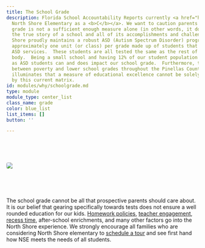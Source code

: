 ```yaml
---
title: The School Grade
description: Florida School Accountability Reports currently <a href="http://www.fldoe.org/accountability/accountability-reporting/school-grades/">grades
  North Shore Elementary as a <b>C</b></a>. We want to caution parents that the school
  grade is not a sufficient enough measure alone (in other words, it doesn't tell
  the true story of a school and all of its accomplishments and challenges).  North
  Shore proudly maintains a robust ASD (Autism Spectrum Disorder) program. They have
  approximately one unit (or class) per grade made up of students that qualify for
  ASD services.  These students are all tested the same as the rest of the student
  body.  Being a small school and having 12% of our student population qualifying
  as ASD students can and does impact our school grade.  Furthermore, the clear correlation
  between poverty and lower school grades throughout the Pinellas County School district
  illuminates that a measure of educational excellence cannot be solely determined
  by this current matrix.
id: modules/why/schoolgrade.md
type: module
module_type: center_list
class_name: grade
color: blue_list
list_items: []
button: ''

---
```

<img src="/images/uneditable/SchoolGrade.png" style="margin: 75px auto; display: block; border-radius: 4px; max-width:100%;"/>

The school grade cannot be all that prospective parents should care about. It is our belief that gearing specifically towards tests does not ensure a well rounded education for our kids. [Homework policies](/faq/#nse6), [teacher engagement](#), [recess time](#), after-school enrichments, and many other factors go into the North Shore experience. We strongly encourage all families who are considering North Shore elementary to [schedule a tour](#) and see first hand how NSE meets the needs of all students.